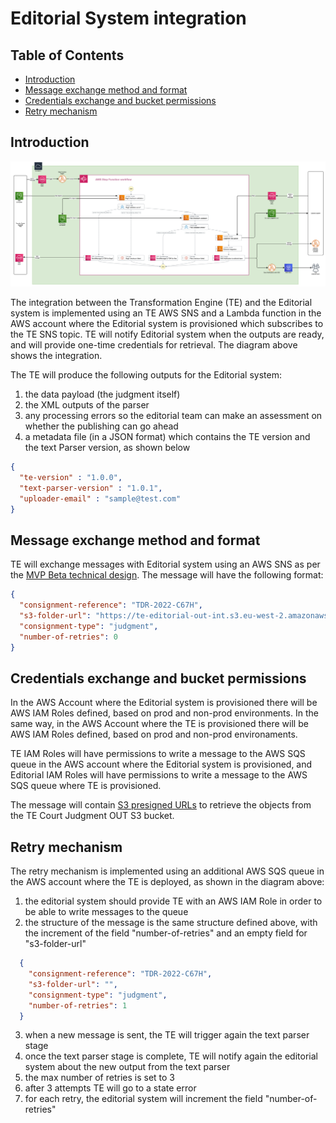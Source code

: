 # Editorial System integration

## Table of Contents
- [Introduction](#introduction)
- [Message exchange method and format](#message-exchange-method-and-format)
- [Credentials exchange and bucket permissions](#credentials-exchange-and-bucket-permissions)
- [Retry mechanism](#retry-mechanism)

## Introduction

![pic1](../beta-mvp-architecture/diagrams/aws-step-function-workflow-for-te.png)

The integration between the Transformation Engine (TE) and the Editorial system is implemented using an TE AWS SNS and a Lambda function in the AWS account where the Editorial system is provisioned which subscribes to the TE SNS topic. TE will notify Editorial system when the outputs are ready, and will provide one-time credentials for retrieval. The diagram above shows the integration.

The TE will produce the following outputs for the Editorial system:
1. the data payload (the judgment itself)
2. the XML outputs of the parser 
3. any processing errors so the editorial team can make an assessment on whether the publishing can go ahead
4. a metadata file (in a JSON format) which contains the TE version and the text Parser version, as shown below
```json
{
  "te-version" : "1.0.0",
  "text-parser-version" : "1.0.1",
  "uploader-email" : "sample@test.com"
}
```

## Message exchange method and format

TE will exchange messages with Editorial system using an AWS SNS as per the [MVP Beta technical design](./../beta-mvp-architecture/README.md). The message will have the following format:

```json
{
  "consignment-reference": "TDR-2022-C67H",
  "s3-folder-url": "https://te-editorial-out-int.s3.eu-west-2.amazonaws.com/TDR-2022-C67H.tar.gz?X-Amz-Security-Token=IQoJb3JpZ2luX2VjEJf%2F%2F%2F%2F%2F%2F%2F%2F%2F%2FwEaCWV1LXdlc3QtMiJIMEYCIQDLTmaISu2r83kDSVlR%2F1uF1CgUv5rzy4iCG8jsG9%2F5wgIhAIyi2R%2F7XSdm6h7KLPBB6J0RVUCFO%2FWTgBL%2F1vtzKA3YKqQCCPD%2F%2F%2F%2F%2F%2F%2F%2F%2F%2FwEQAhoMMjI5NTU0Nzc4Njc1Igye71PDmIudFYcsh5cq%2BAET%2F7sg5ecibhtmTRT7wpgPySuAet%2FABHE%2B49m53K7v4%2F3NTtTf9grvosoN9iO0DbvoaKaMccLJRlvCeLJ0Alsmh2NQf6w91t75AYKiMQ6oLIXmwc05Ewj2kND3L8uwBsjRoFNReNrWXFW1D7jiqiQpAw6BA05UW9K8%2Fwip55WrYyzBt84btm0Zy2ryVwseFEaOsEHHjglt%2Bl83r1GkGt7iLcJ7ZpvSAp6WjI3zRxqzyXc%2B%2Bs0IsJukZ9P3NQZIbeUADegqDhOq6BHoLTYryajRrSUX3WiGFf%2B7%2FVI55muASwtUYCkR20wQutty2xKMXGVwlZSgpw%2BkiTDsuPOQBjqZAQafrMvrVG5FO5mPvY8rwVfag9z%2FhiOP7juMJ7GEwaNoMouZJvbslIGk6mfOWxfZ1qE99oRlKt9YuF1u53bPynC17N1vfIr9kW2bEsDLxndz35ZRR2yEjwhgwulbZdykVxjc%2BM%2BiDiGrtj53%2BlAOy8xSFZl1AMkBuAtNjAsTqGNyHzLQSJfeb83%2BoOIPe4O4%2B7wM7hStr28rAQ%3D%3D&X-Amz-Algorithm=AWS4-HMAC-SHA256&X-Amz-Date=20220228T143015Z&X-Amz-SignedHeaders=host&X-Amz-Expires=60&X-Amz-Credential=ASIATK4UH6IZTWHYAHCS%2F20220228%2Feu-west-2%2Fs3%2Faws4_request&X-Amz-Signature=c39106d6f8b2e23ab4c896825bdc4489f4fb4bb41d93f4b9ec70e52aa0ad8399",
  "consignment-type": "judgment",
  "number-of-retries": 0
}
```

## Credentials exchange and bucket permissions

In the AWS Account where the Editorial system is provisioned there will be AWS IAM Roles defined, based on prod and non-prod environments. In the same way, in the AWS Account where the TE is provisioned there will be AWS IAM Roles defined, based on prod and non-prod environaments.

TE IAM Roles will have permissions to write a message to the AWS SQS queue in the AWS account where the Editorial system is provisioned, and Editorial IAM Roles will have permissions to write a message to the AWS SQS queue where TE is provisioned.

The message will contain [S3 presigned URLs](https://docs.aws.amazon.com/AmazonS3/latest/userguide/ShareObjectPreSignedURL.html) to retrieve the objects from the TE Court Judgment OUT S3 bucket.

## Retry mechanism

The retry mechanism is implemented using an additional AWS SQS queue in the AWS account where the TE is deployed, as shown in the diagram above:

1. the editorial system should provide TE with an AWS IAM Role in order to be able to write messages to the queue
2. the structure of the message is the same structure defined above, with the increment of the field "number-of-retries" and an empty field for "s3-folder-url" 
```json
  {
    "consignment-reference": "TDR-2022-C67H",
    "s3-folder-url": "",
    "consignment-type": "judgment",
    "number-of-retries": 1
  }
```
3. when a new message is sent, the TE will trigger again the text parser stage 
4. once the text parser stage is complete, TE will notify again the editorial system about the new output from the text parser
5. the max number of retries is set to 3
6. after 3 attempts TE will go to a state error
7. for each retry, the editorial system will increment the field "number-of-retries"

